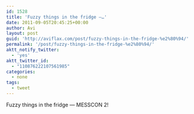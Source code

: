 ```yaml
---
id: 1528
title: 'Fuzzy things in the fridge —…'
date: 2011-09-05T20:45:25+00:00
author: Avi
layout: post
guid: 'http://aviflax.com/post/fuzzy-things-in-the-fridge-%e2%80%94/'
permalink: '/post/fuzzy-things-in-the-fridge-%e2%80%94/'
aktt_notify_twitter:
  - 'yes'
aktt_twitter_id:
  - "110876222107561985"
categories:
  - none
tags:
  - tweet
---
```

Fuzzy things in the fridge — MESSCON 2!